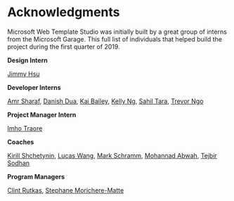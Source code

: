 # Acknowledgments

Microsoft Web Template Studio was initially built by a great group of interns from the Microsoft Garage.  This full list of individuals that helped build the project during the first quarter of 2019.

**Design Intern**

[Jimmy Hsu](https://www.linkedin.com/in/jimmy-hsu-650b7bbb/)

**Developer Interns**

[Amr Sharaf](https://www.linkedin.com/in/amr-sharaf/),
[Danish Dua](https://www.linkedin.com/in/dandua98/),
[Kai Bailey](https://www.linkedin.com/in/kai-bailey/),
[Kelly Ng](https://www.linkedin.com/in/ngkelly3/),
[Sahil Tara](https://www.linkedin.com/in/sahiltara/),
[Trevor Ngo](https://www.linkedin.com/in/trevor-ngo-vy/)

**Project Manager Intern**

[Imho Traore](https://www.linkedin.com/in/imho-traore/)

**Coaches**

[Kirill Shchetynin](https://github.com/KirillShchetinin),
[Lucas Wang](https://www.linkedin.com/in/uxfool/),
[Mark Schramm](https://www.linkedin.com/in/markschramm/),
[Mohannad Abwah](https://www.linkedin.com/in/mohannad-abwah-1156944a/),
[Tejbir Sodhan](https://www.linkedin.com/in/tejbirsodhan/)

**Program Managers**

[Clint Rutkas](https://www.linkedin.com/in/clintrutkas/),
[Stephane Morichere-Matte](https://www.linkedin.com/in/stephanemoricherematte/)
